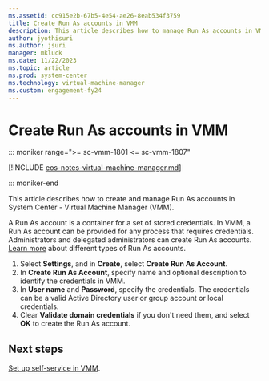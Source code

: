 ```yaml
---
ms.assetid: cc915e2b-67b5-4e54-ae26-8eab534f3759
title: Create Run As accounts in VMM
description: This article describes how to manage Run As accounts in VMM
author: jyothisuri
ms.author: jsuri
manager: mkluck
ms.date: 11/22/2023
ms.topic: article
ms.prod: system-center
ms.technology: virtual-machine-manager
ms.custom: engagement-fy24
---
```



# Create Run As accounts in VMM

::: moniker range=">= sc-vmm-1801 <= sc-vmm-1807"

[!INCLUDE [eos-notes-virtual-machine-manager.md](../includes/eos-notes-virtual-machine-manager.md)]

::: moniker-end

This article describes how to create and manage Run As accounts in System Center - Virtual Machine Manager (VMM).

A Run As account is a container for a set of stored credentials. In VMM, a Run As account can be provided for any process that requires credentials. Administrators and delegated administrators can create Run As accounts. [Learn more](manage-account.md#run-as-accounts) about different types of Run As accounts.


1. Select **Settings**, and in **Create**, select **Create Run As Account**.
2. In **Create Run As Account**, specify name and optional description to identify the credentials in VMM.
3. In **User name** and **Password**, specify the credentials. The credentials can be a valid Active Directory user or group account or local credentials.
4. Clear **Validate domain credentials** if you don't need them, and select **OK** to create the Run As account.

## Next steps

[Set up self-service in VMM](./self-service.md).